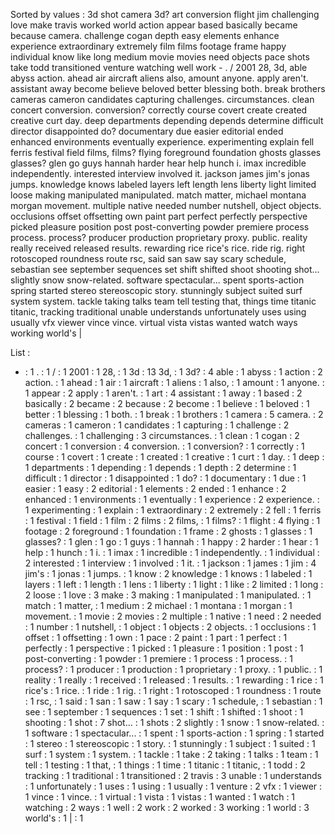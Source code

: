 Sorted by values :
3d shot camera 3d? art conversion flight jim challenging love make travis worked world action appear based basically became because camera. challenge cogan depth easy elements enhance experience extraordinary extremely film films footage frame happy individual know like long medium movie movies need objects pace shots take todd transitioned venture watching well work - . / 2001 28, 3d, able abyss action. ahead air aircraft aliens also, amount anyone. apply aren't. assistant away become believe beloved better blessing both. break brothers cameras cameron candidates capturing challenges. circumstances. clean concert conversion. conversion? correctly course covert create created creative curt day. deep departments depending depends determine difficult director disappointed do? documentary due easier editorial ended enhanced environments eventually experience. experimenting explain fell ferris festival field films, films? flying foreground foundation ghosts glasses glasses? glen go guys hannah harder hear help hunch i. imax incredible independently. interested interview involved it. jackson james jim's jonas jumps. knowledge knows labeled layers left length lens liberty light limited loose making manipulated manipulated. match matter, michael montana morgan movement. multiple native needed number nutshell, object objects. occlusions offset offsetting own paint part perfect perfectly perspective picked pleasure position post post-converting powder premiere process process. process? producer production proprietary proxy. public. reality really received released results. rewarding rice rice's rice. ride rig. right rotoscoped roundness route rsc, said san saw say scary schedule, sebastian see september sequences set shift shifted shoot shooting shot... slightly snow snow-related. software spectacular... spent sports-action spring started stereo stereoscopic story. stunningly subject suited surf system system. tackle taking talks team tell testing that, things time titanic titanic, tracking traditional unable understands unfortunately uses using usually vfx viewer vince vince. virtual vista vistas wanted watch ways working world's | 

List :
- : 1
. : 1
/ : 1
2001 : 1
28, : 1
3d : 13
3d, : 1
3d? : 4
able : 1
abyss : 1
action : 2
action. : 1
ahead : 1
air : 1
aircraft : 1
aliens : 1
also, : 1
amount : 1
anyone. : 1
appear : 2
apply : 1
aren't. : 1
art : 4
assistant : 1
away : 1
based : 2
basically : 2
became : 2
because : 2
become : 1
believe : 1
beloved : 1
better : 1
blessing : 1
both. : 1
break : 1
brothers : 1
camera : 5
camera. : 2
cameras : 1
cameron : 1
candidates : 1
capturing : 1
challenge : 2
challenges. : 1
challenging : 3
circumstances. : 1
clean : 1
cogan : 2
concert : 1
conversion : 4
conversion. : 1
conversion? : 1
correctly : 1
course : 1
covert : 1
create : 1
created : 1
creative : 1
curt : 1
day. : 1
deep : 1
departments : 1
depending : 1
depends : 1
depth : 2
determine : 1
difficult : 1
director : 1
disappointed : 1
do? : 1
documentary : 1
due : 1
easier : 1
easy : 2
editorial : 1
elements : 2
ended : 1
enhance : 2
enhanced : 1
environments : 1
eventually : 1
experience : 2
experience. : 1
experimenting : 1
explain : 1
extraordinary : 2
extremely : 2
fell : 1
ferris : 1
festival : 1
field : 1
film : 2
films : 2
films, : 1
films? : 1
flight : 4
flying : 1
footage : 2
foreground : 1
foundation : 1
frame : 2
ghosts : 1
glasses : 1
glasses? : 1
glen : 1
go : 1
guys : 1
hannah : 1
happy : 2
harder : 1
hear : 1
help : 1
hunch : 1
i. : 1
imax : 1
incredible : 1
independently. : 1
individual : 2
interested : 1
interview : 1
involved : 1
it. : 1
jackson : 1
james : 1
jim : 4
jim's : 1
jonas : 1
jumps. : 1
know : 2
knowledge : 1
knows : 1
labeled : 1
layers : 1
left : 1
length : 1
lens : 1
liberty : 1
light : 1
like : 2
limited : 1
long : 2
loose : 1
love : 3
make : 3
making : 1
manipulated : 1
manipulated. : 1
match : 1
matter, : 1
medium : 2
michael : 1
montana : 1
morgan : 1
movement. : 1
movie : 2
movies : 2
multiple : 1
native : 1
need : 2
needed : 1
number : 1
nutshell, : 1
object : 1
objects : 2
objects. : 1
occlusions : 1
offset : 1
offsetting : 1
own : 1
pace : 2
paint : 1
part : 1
perfect : 1
perfectly : 1
perspective : 1
picked : 1
pleasure : 1
position : 1
post : 1
post-converting : 1
powder : 1
premiere : 1
process : 1
process. : 1
process? : 1
producer : 1
production : 1
proprietary : 1
proxy. : 1
public. : 1
reality : 1
really : 1
received : 1
released : 1
results. : 1
rewarding : 1
rice : 1
rice's : 1
rice. : 1
ride : 1
rig. : 1
right : 1
rotoscoped : 1
roundness : 1
route : 1
rsc, : 1
said : 1
san : 1
saw : 1
say : 1
scary : 1
schedule, : 1
sebastian : 1
see : 1
september : 1
sequences : 1
set : 1
shift : 1
shifted : 1
shoot : 1
shooting : 1
shot : 7
shot... : 1
shots : 2
slightly : 1
snow : 1
snow-related. : 1
software : 1
spectacular... : 1
spent : 1
sports-action : 1
spring : 1
started : 1
stereo : 1
stereoscopic : 1
story. : 1
stunningly : 1
subject : 1
suited : 1
surf : 1
system : 1
system. : 1
tackle : 1
take : 2
taking : 1
talks : 1
team : 1
tell : 1
testing : 1
that, : 1
things : 1
time : 1
titanic : 1
titanic, : 1
todd : 2
tracking : 1
traditional : 1
transitioned : 2
travis : 3
unable : 1
understands : 1
unfortunately : 1
uses : 1
using : 1
usually : 1
venture : 2
vfx : 1
viewer : 1
vince : 1
vince. : 1
virtual : 1
vista : 1
vistas : 1
wanted : 1
watch : 1
watching : 2
ways : 1
well : 2
work : 2
worked : 3
working : 1
world : 3
world's : 1
| : 1

